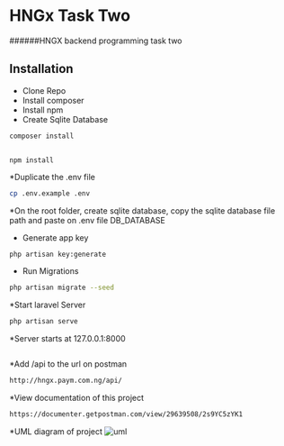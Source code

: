 
# HNGx Task Two
######HNGX backend programming task two


## Installation
* Clone Repo
* Install composer
* Install npm
* Create Sqlite Database

```bash
composer install
```
```bash![uml](https://github.com/success2202/HNG-Task-Two/assets/75064203/ea9cea96-417d-4f9b-955e-bcd18eab1a15)

npm install
```
*Duplicate the .env file

```bash
cp .env.example .env
```

*On the root folder, create sqlite database, copy the sqlite database file path and paste on .env file DB_DATABASE


* Generate app key

```bash
php artisan key:generate
```

* Run Migrations

```bash
php artisan migrate --seed
```
*Start laravel Server 
```bash
php artisan serve
```
*Server starts at 127.0.0.1:8000 
```bash

```
*Add /api to the url on postman 

```bash
http://hngx.paym.com.ng/api/
```
*View documentation of this project 
```bash
https://documenter.getpostman.com/view/29639508/2s9YC5zYK1
```
*UML diagram of project
![uml](https://github.com/success2202/HNG-Task-Two/assets/75064203/ceff801a-6449-42b1-b960-cb76ae21d77b)

[comment]: <> (Check the docs [here]&#40;https://documenter.getpostman.com/view/7185838/TVetaR6x&#41;)

